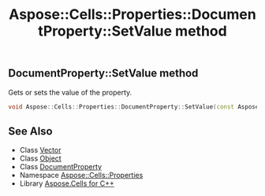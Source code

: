 ﻿---
title: Aspose::Cells::Properties::DocumentProperty::SetValue method
linktitle: SetValue
second_title: Aspose.Cells for C++ API Reference
description: 'Aspose::Cells::Properties::DocumentProperty::SetValue method. Gets or sets the value of the property in C++.'
type: docs
weight: 800
url: /cpp/aspose.cells.properties/documentproperty/setvalue/
---
## DocumentProperty::SetValue method


Gets or sets the value of the property.

```cpp
void Aspose::Cells::Properties::DocumentProperty::SetValue(const Aspose::Cells::Object &value)
```

## See Also

* Class [Vector](../../../aspose.cells/vector/)
* Class [Object](../../../aspose.cells/object/)
* Class [DocumentProperty](../)
* Namespace [Aspose::Cells::Properties](../../)
* Library [Aspose.Cells for C++](../../../)
